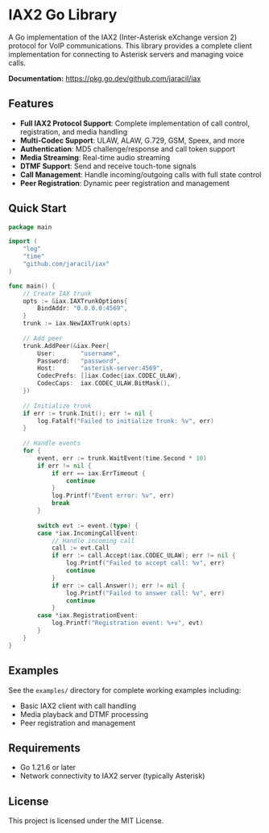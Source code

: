 # IAX2 Go Library

A Go implementation of the IAX2 (Inter-Asterisk eXchange version 2) protocol for VoIP communications. This library provides a complete client implementation for connecting to Asterisk servers and managing voice calls.

**Documentation:** https://pkg.go.dev/github.com/jaracil/iax

## Features

- **Full IAX2 Protocol Support**: Complete implementation of call control, registration, and media handling
- **Multi-Codec Support**: ULAW, ALAW, G.729, GSM, Speex, and more
- **Authentication**: MD5 challenge/response and call token support
- **Media Streaming**: Real-time audio streaming
- **DTMF Support**: Send and receive touch-tone signals
- **Call Management**: Handle incoming/outgoing calls with full state control
- **Peer Registration**: Dynamic peer registration and management

## Quick Start

```go
package main

import (
    "log"
    "time"
    "github.com/jaracil/iax"
)

func main() {
    // Create IAX trunk
    opts := &iax.IAXTrunkOptions{
        BindAddr: "0.0.0.0:4569",
    }
    trunk := iax.NewIAXTrunk(opts)
    
    // Add peer
    trunk.AddPeer(&iax.Peer{
        User:       "username",
        Password:   "password",
        Host:       "asterisk-server:4569",
        CodecPrefs: []iax.Codec{iax.CODEC_ULAW},
        CodecCaps:  iax.CODEC_ULAW.BitMask(),
    })
    
    // Initialize trunk
    if err := trunk.Init(); err != nil {
        log.Fatalf("Failed to initialize trunk: %v", err)
    }
    
    // Handle events
    for {
        event, err := trunk.WaitEvent(time.Second * 10)
        if err != nil {
            if err == iax.ErrTimeout {
                continue
            }
            log.Printf("Event error: %v", err)
            break
        }
        
        switch evt := event.(type) {
        case *iax.IncomingCallEvent:
            // Handle incoming call
            call := evt.Call
            if err := call.Accept(iax.CODEC_ULAW); err != nil {
                log.Printf("Failed to accept call: %v", err)
                continue
            }
            if err := call.Answer(); err != nil {
                log.Printf("Failed to answer call: %v", err)
                continue
            }
        case *iax.RegistrationEvent:
            log.Printf("Registration event: %+v", evt)
        }
    }
}
```

## Examples

See the `examples/` directory for complete working examples including:
- Basic IAX2 client with call handling
- Media playback and DTMF processing
- Peer registration and management

## Requirements

- Go 1.21.6 or later
- Network connectivity to IAX2 server (typically Asterisk)

## License

This project is licensed under the MIT License.

